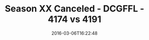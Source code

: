 ---
title: Season XX Canceled - DCGFFL - 4174 vs 4191
teams_score:
- team: 4174
  score: 24
- team: 4191
  score: 34
mvp: Jordan A. (Purple); Dan Cipullo (N. Green)
game-ball: Cody Barry (Purple); Josh Richards (N. Green)
sportsperson: ''
season: 12
week: 1
date: '2016-03-06T16:22:48'
pageid: season-12-week-1-march-6-2016-4174-vs-4191
---